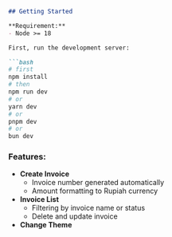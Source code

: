```markdown
## Getting Started

**Requirement:**
- Node >= 18

First, run the development server:

```bash
# first
npm install
# then
npm run dev
# or
yarn dev
# or
pnpm dev
# or
bun dev
```

### Features:
- **Create Invoice**
  - Invoice number generated automatically
  - Amount formatting to Rupiah currency
- **Invoice List**
  - Filtering by invoice name or status
  - Delete and update invoice
- **Change Theme**
```